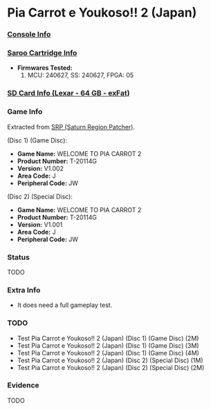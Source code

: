 # Pia Carrot e Youkoso!! 2 (Japan)

### [Console Info](../../../../Info/Consoles/VA13/README.md)

### [Saroo Cartridge Info](../../../../Info/Cartridges/RetroGameParadiseStore/1.32F/README.md)

- <b>Firmwares Tested:</b>
  1. MCU: 240627, SS: 240627, FPGA: 05

### [SD Card Info (Lexar - 64 GB - exFat)](../../../../Info/SdCards/Lexar/64GB/exfat/README.md)

### Game Info

Extracted from [SRP (Saturn Region Patcher)](https://segaxtreme.net/resources/saturn-region-patcher.81/download).

(Disc 1) (Game Disc):

- <b>Game Name:</b> WELCOME TO PIA CARROT 2
- <b>Product Number:</b> T-20114G
- <b>Version:</b> V1.002
- <b>Area Code:</b> J
- <b>Peripheral Code:</b> JW

(Disc 2) (Special Disc):

- <b>Game Name:</b> WELCOME TO PIA CARROT 2
- <b>Product Number:</b> T-20114G
- <b>Version:</b> V1.001
- <b>Area Code:</b> J
- <b>Peripheral Code:</b> JW

### Status

TODO

<!-- - Playable :white_check_mark: -->

### Extra Info

- It does need a full gameplay test.

### TODO

- Test Pia Carrot e Youkoso!! 2 (Japan) (Disc 1) (Game Disc) (2M)
- Test Pia Carrot e Youkoso!! 2 (Japan) (Disc 1) (Game Disc) (3M)
- Test Pia Carrot e Youkoso!! 2 (Japan) (Disc 1) (Game Disc) (4M)
- Test Pia Carrot e Youkoso!! 2 (Japan) (Disc 2) (Special Disc) (1M)
- Test Pia Carrot e Youkoso!! 2 (Japan) (Disc 2) (Special Disc) (2M)

### Evidence

TODO

<!-- [![](https://img.youtube.com/vi/aRB4hv8FcpM/0.jpg)](https://www.youtube.com/watch?v=aRB4hv8FcpM) -->
